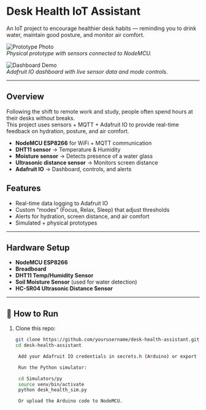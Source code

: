 # Desk Health IoT Assistant 

An IoT project to encourage healthier desk habits — reminding you to drink water, maintain good posture, and monitor air comfort.  

![Prototype Photo](images/prototype.png)  
*Physical prototype with sensors connected to NodeMCU.*

![Dashboard Demo](images/dashboard.gif)  
*Adafruit IO dashboard with live sensor data and mode controls.*

---

## Overview
Following the shift to remote work and study, people often spend hours at their desks without breaks.  
This project uses sensors + MQTT + Adafruit IO to provide real-time feedback on hydration, posture, and air comfort.

- **NodeMCU ESP8266** for WiFi + MQTT communication
- **DHT11 sensor** → Temperature & Humidity  
- **Moisture sensor** → Detects presence of a water glass  
- **Ultrasonic distance sensor** → Monitors screen distance  
- **Adafruit IO** → Dashboard, controls, and alerts  


##  Features
-  Real-time data logging to Adafruit IO  
-  Custom “modes” (Focus, Relax, Sleep) that adjust thresholds  
-  Alerts for hydration, screen distance, and air comfort  
-  Simulated + physical prototypes  

---

##  Hardware Setup
- **NodeMCU ESP8266**  
- **Breadboard**  
- **DHT11 Temp/Humidity Sensor**  
- **Soil Moisture Sensor** (used for water detection)  
- **HC-SR04 Ultrasonic Distance Sensor**  

---

## 🚀 How to Run
1. Clone this repo:
   ```bash
   git clone https://github.com/yourusername/desk-health-assistant.git
   cd desk-health-assistant

    Add your Adafruit IO credentials in secrets.h (Arduino) or export them as env variables for the Python simulator.

    Run the Python simulator:

    cd Simulators/py
    source venv/bin/activate
    python desk_health_sim.py

    Or upload the Arduino code to NodeMCU.